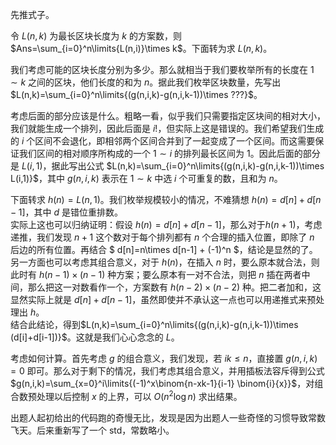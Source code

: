 先推式子。

令 $L(n,k)$ 为最长区块长度为 $k$ 的方案数，则 $Ans=\sum_{i=0}^n\limits{L(n,i)}\times k$。下面转为求 $L(n,k)$。

我们考虑可能的区块长度分别为多少。那么就相当于我们要枚举所有的长度在 $1\sim k$ 之间的区块，他们长度的和为 $n$。据此我们枚举区块数量，先写出 $L(n,k)=\sum_{i=0}^n\limits{(g(n,i,k)-g(n,i,k-1))\times ???}$。

考虑后面的部分应该是什么。粗略一看，似乎我们只需要指定区块间的相对大小，我们就能生成一个排列，因此后面是 $i!$，但实际上这是错误的。我们希望我们生成的 $i$ 个区间不会退化，即相邻两个区间合并到了一起变成了一个区间。而这需要保证我们区间的相对顺序所构成的一个 $1\sim i$ 的排列最长区间为 $1$。因此后面的部分是 $L(i,1)$，据此写出公式 $L(n,k)=\sum_{i=0}^n\limits{(g(n,i,k)-g(n,i,k-1))\times L(i,1)}$，其中 $g(n,i,k)$ 表示在 $1\sim k$ 中选 $i$ 个可重复的数，且和为 $n$。  

下面转求 $h(n)=L(n,1)$。我们枚举规模较小的情况，不难猜想 $h(n)=d[n]+d[n-1]$，其中 $d$ 是错位重排数。  
实际上这也可以归纳证明：假设 $h(n)=d[n]+d[n-1]$，那么对于$h(n+1)$，考虑递推，我们发现 $n+1$ 这个数对于每个排列都有 $n$ 个合理的插入位置，即除了 $n$ 后边的所有位置。再结合 $ d[n]=n\times d[n-1] + (-1)^n $，结论是显然的了。  
另一方面也可以考虑其组合意义，对于 $h(n)$，在插入 $n$ 时，要么原本就合法，则此时有 $h(n−1)\times(n−1)$ 种方案；要么原本有一对不合法，则把 $n$ 插在两者中间，那么把这一对数看作一个，方案数有 $h(n−2)\times(n−2)$ 种。把二者加和，这显然实际上就是 $d[n]+d[n−1]$，虽然即使并不承认这一点也可以用递推式来预处理出 $h$。  
结合此结论，得到$L(n,k)=\sum_{i=0}^n\limits{(g(n,i,k)-g(n,i,k-1))\times (d[i]+d[i-1])}$。这就是我们心心念念的 $L$。

考虑如何计算。首先考虑 $g$ 的组合意义，我们发现，若 $ik\le n$，直接置 $g(n,i,k)=0$ 即可。那么对于剩下的情况，我们考虑其组合意义，并用插板法容斥得到公式 $g(n,i,k)=\sum_{x=0}^i\limits{(-1)^x\binom{n-xk-1}{i-1} \binom{i}{x}}$，对组合数预处理以后控制 $x$ 的上界，可以 $O(n^2\log n)$ 求出结果。   

出题人起初给出的代码跑的奇慢无比，发现是因为出题人一些奇怪的习惯导致常数飞天。后来重新写了一个 std，常数略小。 